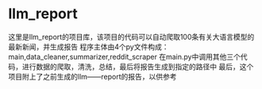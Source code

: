 # llm_report
这里是llm_report的项目库，该项目的代码可以自动爬取100条有关大语言模型的最新新闻，并生成报告
程序主体由4个py文件构成：main,data_cleaner,summarizer,reddit_scraper
在main.py中调用其他三个代码，进行数据的爬取，清洗，总结，最后将报告生成到指定的路径中
最后，这个项目附上了之前生成的llm——report的报告，以供参考

